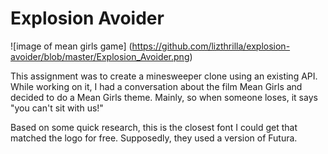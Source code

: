 # Explosion Avoider
![image of mean girls game]
(https://github.com/lizthrilla/explosion-avoider/blob/master/Explosion_Avoider.png)

This assignment was to create a minesweeper clone using an existing API.  While working on it, I had a conversation about the film Mean Girls and decided to do a Mean Girls theme. Mainly, so when someone loses, it says "you can't sit with us!"

Based on some quick research, this is the closest font I could get that matched the logo for free.  Supposedly, they used a version of Futura.  
